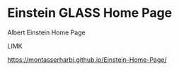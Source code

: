# Einstein GLASS Home Page
Albert Einstein Home Page

LIMK


https://montasserharbi.github.io/Einstein-Home-Page/
